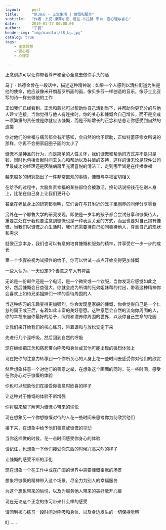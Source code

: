 ```yaml
---
layout:     post
title:      "第38天 - 正念生活 | 慷慨和服务"
subtitle:   "作者：杰克·康菲尔德、塔拉·布拉赫 来自：壹心理与睿心"
date:       2019-01-27 00:00:00
author:     "于磊"
header-img: "img/mindful/38_bg.jpg"
catalog: true
tags:
    - 正念冥想
    - 壹心理
    - 心理学

---
```


正念训练可以让你带着尊严和全心全意去做你手头的活

马丁 · 路德金曾在一段话中，描述这种精神说：如果一个人感到以清扫街道为生是他的使命，他应该像米开朗基罗所画的画，像贝多芬一样创造的音乐，像莎士比亚写的诗一样去做他的工作

正如我们已经看到，正念和慈悲可以帮助你自己活到当下，并帮助你更充分的与他人建立连接，当你觉得与他人有连接时，你的关心和慷慨会自己增长。而不是变成一项繁重的责任或是你就应该慷慨，而是不断增长的正念和慈悲让你感受到自然的连接

你对他们的幸福与痛苦都会有所感知，会自然的给予帮助，正如特蕾莎修女所说的那样，你再不会把家庭圈子画的太小了

慷慨不是神圣的行为，而是简单的人性关怀，我们慷慨和帮助的方式并不是只是钱，同时也包括贡献时间去关心和帮助以及共情的支持，这样的话无论是软件公司里最成功的经理还是医院病房里充满喜悦的清洁工，走到哪里皆是在传播幸福

越来越多的研究指出了一件非常直观的事情，慷慨与幸福密切相关

在给予的过程中，大脑负责幸福的某些部位会被激活，换句话说把钱花在别人身上，比花在自己身上让我们更开心

甚至在老鼠身上的研究都表明，它们会在与其附近的笼子里圈养的同伴分享零食

另外在一个耶鲁大学的研究发现，即使是一岁半的孩子都会尝试分享和慷慨待人，重要之处在于我也要注意到慷慨也是一种表达关爱的方式，而且也要对自己抱有慷慨，当我们以慷慨之心生活时，我们还需要待自己如同善待他人，尊重自己的现状和需求

就像正念本身，我们也可以有意的培育慷慨和服务的精神，并享受它一步一步的成长

第一个步骤被视为试探性的给予，你可以尝试一点点开始变得更加慷慨

一些人认为，一天设定3个善意之举大有裨益

无论是一份邮件还是一个电话，是一个微笑或一个钦服，当你发现它感觉如此之好，然后慷慨会日益强大。你就会成为所谓的兄弟姐妹帮的付出，带着这种精神你会喜欢上如待兄弟姐妹们一样的善待周围的人

当这种练习的乐趣变得更加强烈，你会发现皇家般的慷慨，你会觉得自己是一个仁慈的国王或王后，有着如此丰富的美好意愿。这种意愿会自然的流向你周围的人，你的幸福来自你最好的给予，照顾和滋养你周围的世界，以及你自己生命的花园

让我们来开始我们的核心练习，带着谦和与放松安定下来

先进行几个深呼吸，然后回到自然的呼吸

现在继续把正念和慈悲带向呼吸和身体或其他可能出现的强烈体验上

现在把你的注意力转移到一个你所关心的人身上花一些时间去感受你对他们的欣赏

然后想象任意一个对他们的善意之举，在想象这个画面的同时，花一些时间，感受在你身心对于慷慨的体验

你也可以想象他们在接受你善意时欣喜的样子

让这种对于慷慨的体验不断增强

你将越来越了解何为慷慨心带来的愉悦

现在想象另一个你想慷慨对待的人花一些时间来思考你为何欣赏他们

接下来，在想象中给予他们善意或慷慨的举动

当你这样做的时候，花一点时间感受你身心的体验

请记住，也想象一下他们接受你东西的时候兴高采烈的样子

让慷慨的感受不断的深化

现在想象一个在工作中或在广阔的世界中需要慷慨奉献的场景

想象将慷慨的精神带入这个场景，尽全力为别人的幸福服务

为这个想象带来的愉悦，以及为服务他人带来的美好敞开心扉

现在无论这个正念的练习带来什么样的感受

请回到核心练习一段时间对呼吸和身体、以及身边发生的一切保持觉察

叮......

